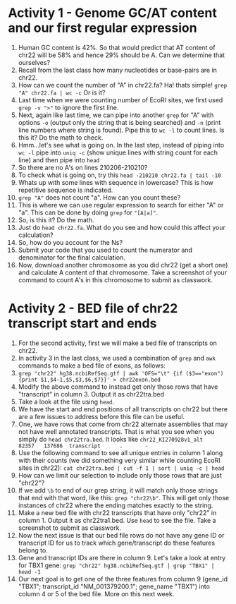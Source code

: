 # Activity 1 - Genome GC/AT content and our first regular expression
1. Human GC content is 42%. So that would predict that AT content of chr22 will be 58% and hence 29% should be A. Can we determine that ourselves?
2. Recall from the last class how many nucleotides or base-pairs are in chr22.
3. How can we count the number of "A" in chr22.fa? Ha! thats simple! `grep "A" chr22.fa | wc -c` Or is it?
4. Last time when we were counting number of EcoRI sites, we first used `grep -v ">"` to ignore the first line.
5. Next, again like last time, we can pipe into another `grep` for "A" with options `-o` (output only the string that is being searched) and `-n` (print line numbers where string is found). Pipe this to `wc -l` to count lines. Is this it? Do the math to check.
6. Hmm...let's see what is going on. In the last step, instead of piping into `wc -l` pipe into `uniq -c` (show unique lines with string count for each line) and then pipe into `head`
7. So there are no A's on lines 210206-210210? 
8. To check what is going on, try this `head -210210 chr22.fa | tail -10`
9. Whats up with some lines with sequence in lowercase? This is how repetitive sequence is indicated.
10. `grep "A"` does not count "a". How can you count these?
11. This is where we can use regular expression to search for either "A" or "a". This can be done by doing `grep` for `"[A|a]"`.
12. So, is this it? Do the math.
13. Just do `head chr22.fa`. What do you see and how could this affect your calculation?
14. So, how do you account for the Ns?
15. Submit your code that you used to count the numerator and denominator for the final calculation.
16. Now, download another chromosome as you did chr22 (get a short one) and calculate A content of that chromosome. Take a screenshot of your command to count A's in this chromosome to submit as classwork.

# Activity 2 - BED file of chr22 transcript start and ends
1. For the second activity, first we will make a bed file of transcripts on chr22.
2. In activity 3 in the last class, we used a combination of `grep` and `awk` commands to make a bed file of exons, as follows:
3. `grep "chr22" hg38.ncbiRefSeq.gtf | awk 'OFS="\t" {if ($3=="exon") {print $1,$4-1,$5,$3,$6,$7}}' > chr22exon.bed`
4. Modify the above command to instead get only those rows that have "transcript" in column 3. Output it as chr22tra.bed
5. Take a look at the file using `head`.
6. We have the start and end positions of all transcripts on chr22 but there are a few issues to address before this file can be useful.
7. One, we have rows that come from chr22 alternate assemblies that may not have well annotated transcripts. That is what you see when you simply do `head chr22tra.bed`. It looks like `chr22_KI270928v1_alt    82357   137686  transcript      .       -`
8. Use the following command to see all unique entries in column 1 along with their counts (we did something very similar while counting EcoRI sites in chr22): `cat chr22tra.bed | cut -f 1 | sort | uniq -c | head`
9. How can we limit our selection to include only those rows that are just "chr22"?
10. If we add `\b` to end of our grep string, it will match only those strings that end with that word, like this: `grep "chr22\b"`. This will get only those instances of chr22 where the ending matches exactly to the string.
11. Make a new bed file with chr22 transcripts that have only "chr22" in column 1. Output it as chr22tra1.bed. Use `head` to see the file. Take a screenshot to submit as classwork.
13. Now the next issue is that our bed file rows do not have any gene ID or transcript ID for us to track which gene/transcript do these features belong to.
14. Gene and transcript IDs are there in column 9. Let's take a look at entry for TBX1 gene: `grep "chr22" hg38.ncbiRefSeq.gtf | grep "TBX1" | head -1`
15. Our next goal is to get one of the three features from column 9 (gene_id "TBX1"; transcript_id "NM_001379200.1";  gene_name "TBX1") into column 4 or 5 of the bed file. More on this next week.
